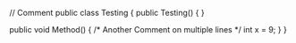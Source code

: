 // Comment
public class Testing {
public Testing() {
}
 
public void Method() {
/* Another Comment
on multiple lines */
int x = 9;
}
}
